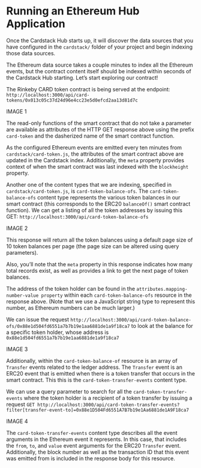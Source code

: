 # Running an Ethereum Hub Application
Once the Cardstack Hub starts up, it will discover the data sources that you have configured in the `cardstack/` folder of your project and begin indexing those data sources.

The Ethereum data source takes a couple minutes to index all the Ethereum events, but the contract content itself should be indexed within seconds of the Cardstack Hub starting. Let’s start exploring our contract!

The Rinkeby CARD token contract is being served at the endpoint: `http://localhost:3000/api/card-tokens/0x013c05c37d24d96e4cc23e5d0efcd2aa13d81d7c`

IMAGE 1

The read-only functions of the smart contract that do not take a parameter are available as attributes of the HTTP GET response above using the prefix `card-token` and the dasherized name of the smart contract function.

As the configured Ethereum events are emitted every ten minutes from `cardstack/card-token.js`, the attributes of the smart contract above are updated in the Cardstack index. Additionally, the `meta` property provides context of when the smart contract was last indexed with the `blockheight` property.

Another one of the content types that we are indexing, specified in `cardstack/card-token.js`, is `card-token-balance-ofs`. The `card-token-balance-ofs` content type represents the various token balances in our smart contract (this corresponds to the ERC20 `balanceOf()` smart contract function). We can get a listing of all the token addresses by issuing this GET: `http://localhost:3000/api/card-token-balance-ofs`

IMAGE 2

This response will return all the token balances using a default page size of 10 token balances per page (the page size can be altered using query parameters).

Also, you’ll note that the `meta` property in this response indicates how many total records exist, as well as provides a link to get the next page of token balances.

The address of the token holder can be found in the `attributes.mapping-number-value property` within each `card-token-balance-ofs` resource in the response above. (Note that we use a JavaScript string type to represent this number, as Ethereum numbers can be much larger.)

We can issue the request `http://localhost:3000/api/card-token-balance-ofs/0x88e1d504fd6551a7b7b19e1aa6881de1a9f18ca7` to look at the balance for a specific token holder, whose address is `0x88e1d504fd6551a7b7b19e1aa6881de1a9f18ca7`

IMAGE 3

Additionally, within the `card-token-balance-of` resource is an array of `Transfer` events related to the ledger address. The `Transfer` event is an ERC20 event that is emitted when there is a token transfer that occurs in the smart contract. This this is the `card-token-transfer-events` content type.

We can use a query parameter to search for all the `card-token-transfer-events` where the token holder is a recipient of a token transfer by issuing a request `GET http://localhost:3000/api/card-token-transfer-events?filter[transfer-event-to]=0x88e1D504Fd6551A7B7b19e1Aa6881de1A9F18ca7`

IMAGE 4

The `card-token-transfer-events` content type describes all the event arguments in the Ethereum event it represents. In this case, that includes the `from`, `to`, and `value` event arguments for the ERC20 `Transfer` event. Additionally, the block number as well as the transaction ID that this event was emitted from is included in the response body for this resource.
